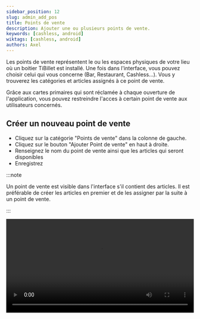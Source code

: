 ```yaml
---
sidebar_position: 12
slug: admin_add_pos
title: Points de vente
description: Ajouter une ou plusieurs points de vente.
keywords: [cashless, android]
wiktags: [cashless, android]
authors: Axel
---
```


Les points de vente représentent le ou les espaces physiques de votre lieu où un boitier TiBillet est installé. Une fois
dans
l'interface, vous pouvez choisir celui qui vous concerne (Bar, Restaurant, Cashless...). Vous y trouverez les catégories
et articles assignés à ce point de vente.

Grâce aux cartes primaires qui sont réclamée à chaque ouverture de l'application, vous pouvez restreindre l'acces à
certain point de vente aux utilisateurs concernés.

## Créer un nouveau point de vente

- Cliquez sur la catégorie "Points de vente" dans la colonne de gauche.
- Cliquez sur le bouton "Ajouter Point de vente" en haut à droite.
- Renseignez le nom du point de vente ainsi que les articles qui seront disponibles
- Enregistrez

:::note

Un point de vente est visible dans l'interface s'il contient des articles. Il est préférable de créer
les articles en premier et de les assigner par la suite à un point de vente.

:::

<video width="100%" controls src="/img/addpointsvente.mp4"></video>